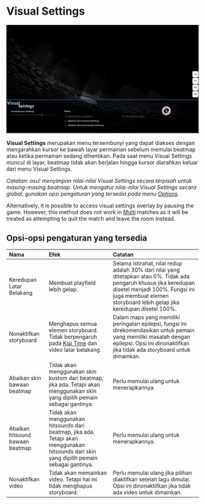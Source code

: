 # Visual Settings

![](img/visual-settings-ID.jpg "Tampilan menu Visual Settings")

**Visual Settings** merupakan menu tersembunyi yang dapat diakses dengan mengarahkan kursor ke bawah layar permainan sebelum memulai beatmap atau ketika permainan sedang dihentikan. Pada saat menu Visual Settings muncul di layar, beatmap tidak akan berjalan hingga kursor diarahkan keluar dari menu Visual Settings.

*Catatan: osu! menyimpan nilai-nilai Visual Settings secara terpisah untuk masing-masing beatmap. Untuk mengatur nilai-nilai Visual Settings secara global, gunakan opsi pengaturan yang tersedia pada menu [Options](/wiki/Options).*



Alternatively, it is possible to access visual settings overlay by pausing the game. However, this method does not work in [Multi](/wiki/Multi) matches as it will be treated as attempting to quit the match and leave the room instead.

## Opsi-opsi pengaturan yang tersedia

| Nama | Efek | Catatan |
| :-- | :-- | :-- |
| Keredupan Latar Belakang | Membuat playfield lebih gelap. | Selama istirahat, nilai redup adalah 30% dari nilai yang ditetapkan atau 0%. Tidak ada pengaruh khusus jika keredupan disetel menjadi 100%. Fungsi ini juga membuat elemen storyboard lebih gelap jika keredupan disetel 100%. |
| Nonaktifkan storyboard | Menghapus semua elemen storyboard. Tidak berpengaruh pada [Kiai Time](/wiki/Kiai_time) dan video latar belakang. | Dalam maps yang memiliki peringatan epilepsi, fungsi ini direkomendasikan untuk pemain yang memiliki masalah dengan epilepsi. Opsi ini dinonaktifkan jika tidak ada storyboard untuk dimainkan. |
| Abaikan skin bawaan beatmap | Tidak akan menggunakan skin kustom dari beatmap, jika ada. Tetapi akan menggunakan skin yang dipilih pemain sebagai gantinya. | Perlu memulai ulang untuk menerapkannya. |
| Abaikan hitsound bawaan beatmap | Tidak akan menggunakan hitsounds dari beatmap, jika ada. Tetapi akan menggunakan hitsounds dari skin yang dipilih pemain sebagai gantinya. | Perlu memulai ulang untuk menerapkannya. |
| Nonaktifkan video | Tidak akan memainkan video. Tetapi hal ini tidak menghapus storyboard. | Perlu memulai ulang jika pilihan diaktifkan setelah lagu dimulai. Opsi ini dinonaktifkan jika tidak ada video untuk dimainkan. |
